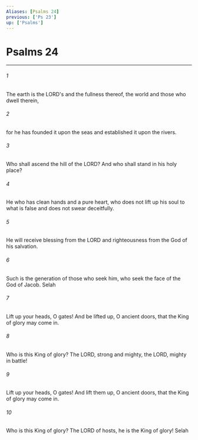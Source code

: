 ```yaml
---
Aliases: [Psalms 24]
previous: ['Ps 23']
up: ['Psalms']
---
```

# Psalms 24

***

 

###### 1 
The earth is the LORD's and the fullness thereof, 
 the world and those who dwell therein, 
 
 

###### 2 
for he has founded it upon the seas 
 and established it upon the rivers.
 
 

###### 3 
Who shall ascend the hill of the LORD? 
 And who shall stand in his holy place? 
 
 

###### 4 
He who has clean hands and a pure heart, 
 who does not lift up his soul to what is false 
 and does not swear deceitfully. 
 
 

###### 5 
He will receive blessing from the LORD 
 and righteousness from the God of his salvation. 
 
 

###### 6 
Such is the generation of those who seek him, 
 who seek the face of the God of Jacob. Selah
 
 

###### 7 
Lift up your heads, O gates! 
 And be lifted up, O ancient doors, 
 that the King of glory may come in. 
 
 

###### 8 
Who is this King of glory? 
 The LORD, strong and mighty, 
 the LORD, mighty in battle! 
 
 

###### 9 
Lift up your heads, O gates! 
 And lift them up, O ancient doors, 
 that the King of glory may come in. 
 
 

###### 10 
Who is this King of glory? 
 The LORD of hosts, 
 he is the King of glory! Selah
 
